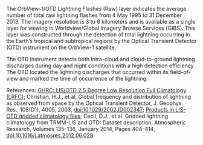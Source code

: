 The OrbView-1/OTD Lightning Flashes (Raw) layer indicates the average number of total raw lightning flashes from 4 May 1995 to 31 December 2013. The imagery resolution is 3 to 6 kilometers and is available as a single layer for viewing in Worldview/Global Imagery Browse Services (GIBS). This layer was constructed through the detection of total lightning occurring in the Earth’s tropical and subtropical regions by the Optical Transient Detector (OTD) instrument on the OrbView-1 satellite.

The OTD instrument detects both intra-cloud and cloud-to-ground lightning discharges during day and night conditions with a high detection efficiency. The OTD located the lightning discharges that occurred within its field-of-view and marked the time of occurrence of the lightning.

References: [GHRC: LIS/OTD 2.5 Degree Low Resolution Full Climatology (LRFC)](http://dx.doi.org/10.5067/LIS/LIS-OTD/DATA308);
Christian, H.J., et al, Global frequency and distribution of lightning as observed from space by the Optical Transient Detector, J. Geophys. Res., 108(D1), 4005, 2003, [doi:10.1029/2002JD002347](https://doi.org/10.1029/2002JD002347);
[Products in LIS-OTD gridded climatology files](https://ghrc.nsstc.nasa.gov/pub/doc/lis_climatology/LISOTD_Climo_prod_table.doc);
Cecil, D.J., et al. Gridded lightning climatology from TRMM-LIS and OTD: Dataset description, Atmospheric Research, Volumes 135–136, January 2014, Pages 404–414, [doi:10.1016/j.atmosres.2012.06.028](http://dx.doi.org/10.1016/j.atmosres.2012.06.028)
